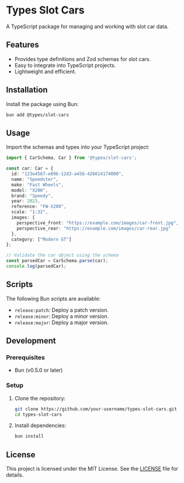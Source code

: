 # Types Slot Cars

A TypeScript package for managing and working with slot car data.

## Features

- Provides type definitions and Zod schemas for slot cars.
- Easy to integrate into TypeScript projects.
- Lightweight and efficient.

## Installation

Install the package using Bun:

```bash
bun add @types/slot-cars
```

## Usage

Import the schemas and types into your TypeScript project:

```typescript
import { CarSchema, Car } from '@types/slot-cars';

const car: Car = {
  id: "123e4567-e89b-12d3-a456-426614174000",
  name: "Speedster",
  make: "Fast Wheels",
  model: "X200",
  brand: "Speedy",
  year: 2023,
  reference: "FW-X200",
  scale: "1:32",
  images: {
    perspective_front: "https://example.com/images/car-front.jpg",
    perspective_rear: "https://example.com/images/car-rear.jpg"
  },
  category: ["Modern GT"]
};

// Validate the car object using the schema
const parsedCar = CarSchema.parse(car);
console.log(parsedCar);
```

## Scripts

The following Bun scripts are available:

- `release:patch`: Deploy a patch version.
- `release:minor`: Deploy a minor version.
- `release:major`: Deploy a major version.

## Development

### Prerequisites

- Bun (v0.5.0 or later)

### Setup

1. Clone the repository:
   ```bash
   git clone https://github.com/your-username/types-slot-cars.git
   cd types-slot-cars
   ```

2. Install dependencies:
   ```bash
   bun install
   ```


## License

This project is licensed under the MIT License. See the [LICENSE](LICENSE) file for details.
